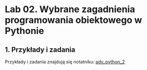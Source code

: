 # Lab 02. Wybrane zagadnienia programowania obiektowego w Pythonie


## 1. Przykłady i zadania

Przykłady i zadania znajdują się notatniku: [adv_python_2](adv_python_2.ipynb)